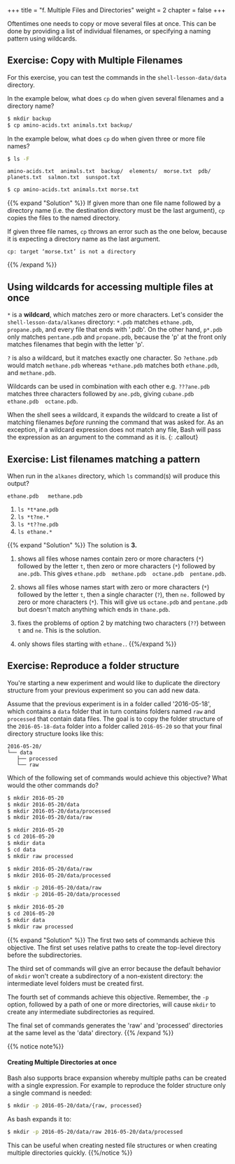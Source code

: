 +++
title = "f. Multiple Files and Directories"
weight = 2
chapter = false
+++

Oftentimes one needs to copy or move several files at once.
This can be done by providing a list of individual filenames,
or specifying a naming pattern using wildcards.

## Exercise: Copy with Multiple Filenames

For this exercise, you can test the commands in the `shell-lesson-data/data` directory.

In the example below, what does `cp` do when given several filenames and a directory name?

```Bash
$ mkdir backup
$ cp amino-acids.txt animals.txt backup/
```

In the example below, what does `cp` do when given three or more file names?

```Bash
$ ls -F
```

~~~
amino-acids.txt  animals.txt  backup/  elements/  morse.txt  pdb/
planets.txt  salmon.txt  sunspot.txt
~~~


```Bash
$ cp amino-acids.txt animals.txt morse.txt
```

{{% expand "Solution" %}}
If given more than one file name followed by a directory name
(i.e. the destination directory must be the last argument),
`cp` copies the files to the named directory.

If given three file names, `cp` throws an error such as the one below,
because it is expecting a directory name as the last argument.

```
cp: target ‘morse.txt’ is not a directory
```
{{% /expand %}}

## Using wildcards for accessing multiple files at once

`*` is a **wildcard**, which matches zero or more  characters.
Let's consider the `shell-lesson-data/alkanes` directory:
`*.pdb` matches `ethane.pdb`, `propane.pdb`, and every
file that ends with '.pdb'. On the other hand, `p*.pdb` only matches
`pentane.pdb` and `propane.pdb`, because the 'p' at the front only
matches filenames that begin with the letter 'p'.

`?` is also a wildcard, but it matches exactly one character.
So `?ethane.pdb` would match `methane.pdb` whereas
`*ethane.pdb` matches both `ethane.pdb`, and `methane.pdb`.

Wildcards can be used in combination with each other
e.g. `???ane.pdb` matches three characters followed by `ane.pdb`,
giving `cubane.pdb  ethane.pdb  octane.pdb`.

When the shell sees a wildcard, it expands the wildcard to create a
list of matching filenames *before* running the command that was
asked for. As an exception, if a wildcard expression does not match
any file, Bash will pass the expression as an argument to the command
as it is.
{: .callout}

## Exercise: List filenames matching a pattern

When run in the `alkanes` directory, which `ls` command(s) will
produce this output?

`ethane.pdb   methane.pdb`

1. `ls *t*ane.pdb`
2. `ls *t?ne.*`
3. `ls *t??ne.pdb`
4. `ls ethane.*`

{{% expand "Solution" %}}
 The solution is **3.**

1. shows all files whose names contain zero or more characters (`*`)
followed by the letter `t`,
then zero or more characters (`*`) followed by `ane.pdb`.
This gives `ethane.pdb  methane.pdb  octane.pdb  pentane.pdb`.
>
2. shows all files whose names start with zero or more characters (`*`) followed by
the letter `t`,
then a single character (`?`), then `ne.` followed by zero or more characters (`*`).
This will give us `octane.pdb` and `pentane.pdb` but doesn't match anything
which ends in `thane.pdb`.
>
3. fixes the problems of option 2 by matching two characters (`??`) between `t` and `ne`.
This is the solution.
>
4. only shows files starting with `ethane.`.
{{%/expand %}}

## Exercise: Reproduce a folder structure

You're starting a new experiment and would like to duplicate the directory
structure from your previous experiment so you can add new data.

Assume that the previous experiment is in a folder called '2016-05-18',
which contains a `data` folder that in turn contains folders named `raw` and
`processed` that contain data files.  The goal is to copy the folder structure
of the `2016-05-18-data` folder into a folder called `2016-05-20`
so that your final directory structure looks like this:

~~~
2016-05-20/
└── data
   ├── processed
   └── raw
~~~

Which of the following set of commands would achieve this objective?
What would the other commands do?

```Bash
$ mkdir 2016-05-20
$ mkdir 2016-05-20/data
$ mkdir 2016-05-20/data/processed
$ mkdir 2016-05-20/data/raw
```

```Bash
$ mkdir 2016-05-20
$ cd 2016-05-20
$ mkdir data
$ cd data
$ mkdir raw processed
```

```Bash
$ mkdir 2016-05-20/data/raw
$ mkdir 2016-05-20/data/processed
```

```Bash
$ mkdir -p 2016-05-20/data/raw
$ mkdir -p 2016-05-20/data/processed
```

```Bash
$ mkdir 2016-05-20
$ cd 2016-05-20
$ mkdir data
$ mkdir raw processed
```

{{% expand "Solution" %}}
The first two sets of commands achieve this objective.
The first set uses relative paths to create the top-level directory before
the subdirectories.

The third set of commands will give an error because the default behavior of `mkdir`
won't create a subdirectory of a non-existent directory:
the intermediate level folders must be created first.

The fourth set of commands achieve this objective. Remember, the `-p` option,
followed by a path of one or more
directories, will cause `mkdir` to create any intermediate subdirectories as required.

The final set of commands generates the 'raw' and 'processed' directories at the same level
as the 'data' directory.
{{% /expand %}}

{{% notice note%}}
#### Creating Multiple Directories at once
Bash also supports brace expansion whereby multiple paths can be
created with a single expression.
For example to reproduce the folder structure only a single command is needed:
```Bash
$ mkdir -p 2016-05-20/data/{raw, processed}
```

As bash expands it to:
```Bash
$ mkdir -p 2016-05-20/data/raw 2016-05-20/data/processed
```

This can be useful when creating nested file structures or when creating multiple
directories quickly.
{{%/notice %}}

